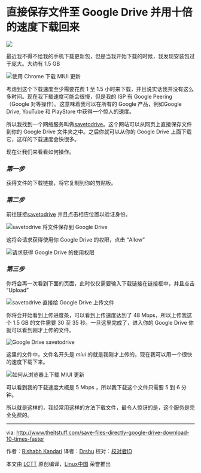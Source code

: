 
# 直接保存文件至 Google Drive 并用十倍的速度下载回来
![][image-1]

最近我不得不给我的手机下载更新包，但是当我开始下载的时候，我发现安装包过于庞大。大约有 1.5 GB

![使用 Chrome 下载 MIUI 更新](http://www.theitstuff.com/wp-content/uploads/2017/10/1-2-e1508771706462.png)

考虑到这个下载速度至少需要花费 1 至 1.5 小时来下载，并且说实话我并没有这么多时间。现在我下载速度可能会很慢，但是我的 ISP 有 Google Peering （Google 对等操作）。这意味着我可以在所有的 Google 产品，例如Google Drive, YouTube 和 PlayStore 中获得一个惊人的速度。

所以我找到一个网络服务叫做[savetodrive](https://savetodrive.net/)。这个网站可以从网页上直接保存文件到你的 Google Drive 文件夹之中。之后你就可以从你的 Google Drive 上面下载它，这样的下载速度会快很多。

现在让我们来看看如何操作。

### *第一步*
获得文件的下载链接，将它复制到你的剪贴板。

### *第二步*
前往链接[savetodrive](http://www.savetodrive.net)  并且点击相应位置以验证身份。

![savetodrive 将文件保存到 Google Drive ](http://www.theitstuff.com/wp-content/uploads/2017/10/3-1.png)

这将会请求获得使用你 Google Drive 的权限，点击 “Allow”

![请求获得 Google Drive 的使用权限](http://www.theitstuff.com/wp-content/uploads/2017/10/authenticate-google-account.jpg)

### *第三步*
你将会再一次看到下面的页面，此时仅仅需要输入下载链接在链接框中，并且点击 “Upload”

![savetodrive 直接给 Google Drive 上传文件](http://www.theitstuff.com/wp-content/uploads/2017/10/6-2.png)

你将会开始看到上传进度条，可以看到上传速度达到了 48 Mbps，所以上传我这个 1.5 GB 的文件需要 30 至 35 秒。一旦这里完成了，进入你的 Google Drive 你就可以看到刚才上传的文件。

![Google Drive savetodrive](http://www.theitstuff.com/wp-content/uploads/2017/10/7-2-e1508772046583.png)

这里的文件中，文件名开头是 *miui* 的就是我刚才上传的，现在我可以用一个很快的速度下载下来。

![如何从浏览器上下载 MIUI 更新](http://www.theitstuff.com/wp-content/uploads/2017/10/8-e1508772110385.png)

可以看到我的下载速度大概是 5 Mbps ，所以我下载这个文件只需要 5 到 6 分钟。

所以就是这样的，我经常用这样的方法下载文件，最令人惊讶的是，这个服务是完全免费的。

----



via: http://www.theitstuff.com/save-files-directly-google-drive-download-10-times-faster

作者：[Rishabh Kandari](http://www.theitstuff.com/author/reevkandari)
译者：[Drshu][10]
校对：[校对者ID]((null))

本文由 [LCTT](https://github.com/LCTT/TranslateProject) 原创编译，[Linux中国](https://linux.cn/) 荣誉推出



[1]:	http://www.theitstuff.com/wp-content/uploads/2017/10/1-2-e1508771706462.png
[2]:	https://savetodrive.net/
[3]:	http://www.savetodrive.net
[4]:	http://www.theitstuff.com/wp-content/uploads/2017/10/3-1.png
[5]:	http://www.theitstuff.com/wp-content/uploads/2017/10/authenticate-google-account.jpg
[6]:	http://www.theitstuff.com/wp-content/uploads/2017/10/6-2.png
[7]:	http://www.theitstuff.com/wp-content/uploads/2017/10/7-2-e1508772046583.png
[8]:	http://www.theitstuff.com/wp-content/uploads/2017/10/8-e1508772110385.png
[9]:	http://www.theitstuff.com/author/reevkandari
[10]:	https://github.com/Drshu
[11]:	https://github.com/%E6%A0%A1%E5%AF%B9%E8%80%85ID
[12]:	https://github.com/LCTT/TranslateProject
[13]:	https://linux.cn/

[image-1]:	http://www.theitstuff.com/wp-content/uploads/2017/11/Save-Files-Directly-To-Google-Drive-And-Download-10-Times-Faster.jpg
[image-2]:	http://www.theitstuff.com/wp-content/uploads/2017/10/1-2-e1508771706462.png
[image-3]:	http://www.theitstuff.com/wp-content/uploads/2017/10/3-1.png
[image-4]:	http://www.theitstuff.com/wp-content/uploads/2017/10/authenticate-google-account.jpg
[image-5]:	http://www.theitstuff.com/wp-content/uploads/2017/10/6-2.png
[image-6]:	http://www.theitstuff.com/wp-content/uploads/2017/10/7-2-e1508772046583.png
[image-7]:	http://www.theitstuff.com/wp-content/uploads/2017/10/8-e1508772110385.png